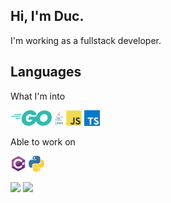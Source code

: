 ## Hi, I'm Duc.

I'm working as a fullstack developer.

## Languages

What I'm into

<code><img height="25" src="https://raw.githubusercontent.com/tminhduc2811/tminhduc2811/main/images/go.svg"></code>
<code><img height="25" src="https://raw.githubusercontent.com/tminhduc2811/tminhduc2811/main/images/java-logo.svg"></code>
<code><img height="25" src="https://raw.githubusercontent.com/tminhduc2811/tminhduc2811/main/images/javascript.svg"></code>
<code><img height="25" src="https://raw.githubusercontent.com/tminhduc2811/tminhduc2811/main/images/typescript.svg"></code>

Able to work on

<code><img height="25" src="https://raw.githubusercontent.com/tminhduc2811/tminhduc2811/main/images/csharp.svg"></code>
<code><img height="25" src="https://raw.githubusercontent.com/tminhduc2811/tminhduc2811/main/images/python.svg"></code>

<div class="half">
  <a href="https://github.com/QC-L"><img src="https://github-readme-stats.vercel.app/api?username=tminhduc2811&title_color=1abc9c&icon_color=1abc9c&text_color=798795&bg_color=2c3e50"></img></a>
  <a href="https://github.com/QC-L"><img src="https://github-readme-stats.vercel.app/api/top-langs/?username=tminhduc2811&hide=Objective-C,shell,swift&title_color=1abc9c&icon_color=1abc9c&text_color=798795&bg_color=2c3e50" height="195"></img></a>
</div>
